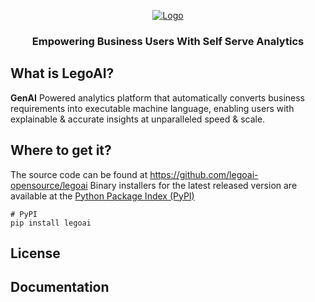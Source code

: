 <p align="center">
  <a href="https://github.com/legoai-opensource/legoai">
    <img src="https://www.legoai.com/assets/Icons/Picture1.png" alt="Logo">
  </a>

  <h3 align="center">Empowering Business Users With Self Serve Analytics</h3> 

## What is LegoAI?
**GenAI** Powered analytics platform that automatically converts business requirements into executable machine language, enabling users with explainable & accurate insights at unparalleled speed & scale.

## Where to get it?
The source code can be found at https://github.com/legoai-opensource/legoai
Binary installers for the latest released version are available at the [Python Package Index (PyPI)](https://pypi.org/project/)

```
# PyPI
pip install legoai
```

## License

## Documentation


